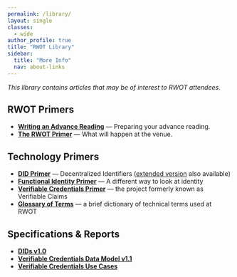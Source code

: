 ```yaml
---
permalink: /library/
layout: single
classes:
  - wide
author_profile: true
title: "RWOT Library"
sidebar:
  title: "More Info"
  nav: about-links
---
```


_This library contains articles that may be of interest to RWOT attendees._

## RWOT Primers

* [**Writing an Advance Reading**](https://github.com/WebOfTrustInfo/rwot12-cologne/blob/main/advance-readings/advance-reading-primer.md) — Preparing your advance reading.
* [**The RWOT Primer**](https://github.com/WebOfTrustInfo/rwot12-cologne/blob/main/advance-readings/rwot-primer.md) — What will happen at the venue.

## Technology Primers

* [**DID Primer**](https://github.com/WebOfTrustInfo/rwot12-cologne/blob/main/advance-readings/did-primer.md) — Decentralized Identifiers ([extended version](https://github.com/WebOfTrustInfo/rwot12-cologne/blob/main/advance-readings/did-primer-extended.md) also available)
* [**Functional Identity Primer**](https://github.com/WebOfTrustInfo/rwot12-cologne/blob/main/advance-readings/functional-identity-primer.md) — A different way to look at identity
* [**Verifiable Credentials Primer**](https://github.com/WebOfTrustInfo/rwot12-cologne/blob/main/advance-readings/verifiable-credentials-primer.md) — the project formerly known as Verifiable Claims
* [**Glossary of Terms**](https://github.com/WebOfTrustInfo/rwot12-cologne/blob/main/advance-readings/glossary-primer.md) — a brief dictionary of technical terms used at RWOT

## Specifications & Reports

* [**DIDs v1.0**](https://w3c.github.io/did-core/)
* [**Verifiable Credentials Data Model v1.1**](https://w3c.github.io/vc-data-model/)
* [**Verifiable Credentials Use Cases**](https://w3c.github.io/vc-use-cases/)

